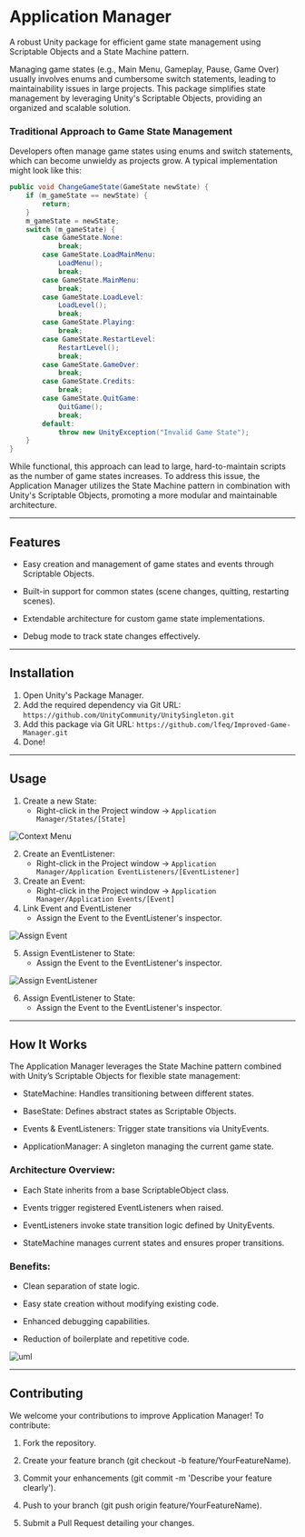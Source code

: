 ﻿# Application Manager

A robust Unity package for efficient game state management using Scriptable Objects and a State Machine pattern.

Managing game states (e.g., Main Menu, Gameplay, Pause, Game Over) usually involves enums and cumbersome switch
statements, leading to maintainability issues in large projects. This package simplifies state management by leveraging
Unity's Scriptable Objects, providing an organized and scalable solution.

### Traditional Approach to Game State Management

Developers often manage game states using enums and switch statements, which can become unwieldy as projects grow. A
typical implementation might look like this:

```csharp
public void ChangeGameState(GameState newState) {
    if (m_gameState == newState) {
        return;
    }
    m_gameState = newState;
    switch (m_gameState) {
        case GameState.None:
            break;
        case GameState.LoadMainMenu:
            LoadMenu();
            break;
        case GameState.MainMenu:
            break;
        case GameState.LoadLevel:
            LoadLevel();
            break;
        case GameState.Playing:
            break;
        case GameState.RestartLevel:
            RestartLevel();
            break;
        case GameState.GameOver:
            break;
        case GameState.Credits:
            break;
        case GameState.QuitGame:
            QuitGame();
            break;
        default:
            throw new UnityException("Invalid Game State");
    }
}
```

While functional, this approach can lead to large, hard-to-maintain scripts as the number of game states increases. To
address this issue, the Application Manager utilizes the State Machine pattern in combination with Unity's Scriptable
Objects, promoting a more modular and maintainable architecture.

---
## Features

- Easy creation and management of game states and events through Scriptable Objects.

- Built-in support for common states (scene changes, quitting, restarting scenes).

- Extendable architecture for custom game state implementations.

- Debug mode to track state changes effectively.

---

## Installation

1. Open Unity's Package Manager.
2. Add the required dependency via Git URL: `https://github.com/UnityCommunity/UnitySingleton.git`
3. Add this package via Git URL: `https://github.com/lfeq/Improved-Game-Manager.git`
4. Done!

---

## Usage

1. Create a new State:
    - Right-click in the Project window → `Application Manager/States/[State]`

![Context Menu](Readme~/ContextMenuExampe.png)

2. Create an EventListener:
    - Right-click in the Project window → `Application Manager/Application EventListeners/[EventListener]`
3. Create an Event:
    - Right-click in the Project window → `Application Manager/Application Events/[Event]`
4. Link Event and EventListener
    - Assign the Event to the EventListener's inspector.

![Assign Event](Readme~/AssignEvent.png)

5. Assign EventListener to State:
    - Assign the Event to the EventListener's inspector.

![Assign EventListener](Readme~/AssignEventListener.png)

6. Assign EventListener to State:
    - Assign the Event to the EventListener's inspector.

---

## How It Works

The Application Manager leverages the State Machine pattern combined with Unity’s Scriptable Objects for flexible state
management:

- StateMachine: Handles transitioning between different states.

- BaseState: Defines abstract states as Scriptable Objects.

- Events & EventListeners: Trigger state transitions via UnityEvents.

- ApplicationManager: A singleton managing the current game state.

### Architecture Overview:

- Each State inherits from a base ScriptableObject class.

- Events trigger registered EventListeners when raised.

- EventListeners invoke state transition logic defined by UnityEvents.

- StateMachine manages current states and ensures proper transitions.

### Benefits:

- Clean separation of state logic.

- Easy state creation without modifying existing code.

- Enhanced debugging capabilities.

- Reduction of boilerplate and repetitive code.

![uml](Readme~/UML.png)

---

## Contributing

We welcome your contributions to improve Application Manager! To contribute:

1. Fork the repository.

2. Create your feature branch (git checkout -b feature/YourFeatureName).

3. Commit your enhancements (git commit -m 'Describe your feature clearly').

4. Push to your branch (git push origin feature/YourFeatureName).

5. Submit a Pull Request detailing your changes.